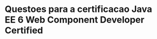 Questoes para a certificacao  Java EE 6 Web Component Developer Certified
=================================

